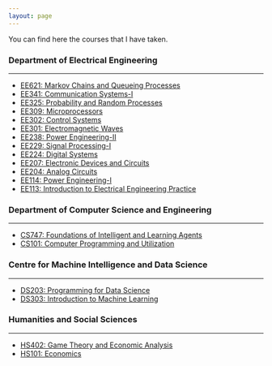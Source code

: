 ```yaml
---
layout: page
---
```


You can find here the courses that I have taken.

<!---## Courses -->

### Department of Electrical Engineering
-----------------------------------------

* [EE621: Markov Chains and Queueing Processes](https://www.ee.iitb.ac.in/web/academics/courses/EE621) 
* [EE341: Communication Systems-I](https://www.ee.iitb.ac.in/web/academics/courses/EE341)   
* [EE325: Probability and Random Processes](https://www.ee.iitb.ac.in/web/academics/courses/EE325)
* [EE309: Microprocessors](https://www.ee.iitb.ac.in/web/academics/courses/EE309)
* [EE302: Control Systems](https://www.ee.iitb.ac.in/web/academics/courses/EE302)
* [EE301: Electromagnetic Waves](https://www.ee.iitb.ac.in/web/academics/courses/EE301)   
* [EE238: Power Engineering-II](https://www.ee.iitb.ac.in/web/academics/courses/EE238)
* [EE229: Signal Processing-I](https://www.ee.iitb.ac.in/web/academics/courses/EE229)
* [EE224: Digital Systems](https://www.ee.iitb.ac.in/web/academics/courses/EE224)
* [EE207: Electronic Devices and Circuits](https://www.ee.iitb.ac.in/web/academics/courses/EE207)
* [EE204: Analog Circuits](https://www.ee.iitb.ac.in/web/academics/courses/EE204)
* [EE114: Power Engineering-I](https://www.ee.iitb.ac.in/web/academics/courses/EE114)
* [EE113: Introduction to Electrical Engineering Practice](https://www.ee.iitb.ac.in/web/academics/courses/EE113)


### Department of Computer Science and Engineering
-----------------------------------------

* [CS747: Foundations of Intelligent and Learning Agents](https://www.cse.iitb.ac.in/academics/courses.php)   
* [CS101: Computer Programming and Utilization](https://www.cse.iitb.ac.in/academics/courses.php)   
  
### Centre for Machine Intelligence and Data Science 
-----------------------------------------

* [DS203: Programming for Data Science](https://www.minds.iitb.ac.in/index.php/academics/minor-ai-ds/2-uncategorised/20-ds-203) 
* [DS303: Introduction to Machine Learning](https://www.minds.iitb.ac.in/index.php/academics/minor-ai-ds?id=22)

### Humanities and Social Sciences
-----------------------------------------

* [HS402: Game Theory and Economic Analysis](https://www.hss.iitb.ac.in/en/game-theory-and-economic-analysis)  
* [HS101: Economics](https://www.hss.iitb.ac.in/en/hs-101-economics)

	  
  
